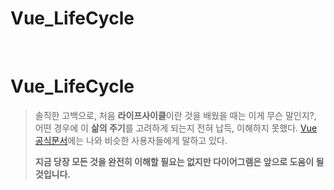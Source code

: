 # Vue_LifeCycle


​	

# Vue_LifeCycle

> 솔직한 고백으로, 처음 **라이프사이클**이란 것을 배웠을 때는 이게 무슨 말인지?, 어떤 경우에 이 **삶의 주기**를 고려하게 되는지 전혀 납득, 이해하지 못했다. [Vue 공식문서](https://kr.vuejs.org/v2/guide/instance.html#%EB%9D%BC%EC%9D%B4%ED%94%84%EC%82%AC%EC%9D%B4%ED%81%B4-%EB%8B%A4%EC%9D%B4%EC%96%B4%EA%B7%B8%EB%9E%A8](https://kr.vuejs.org/v2/guide/instance.html#라이프사이클-다이어그램))에는 나와 비슷한 사용자들에게 말하고 있다. 
>
> **지금 당장 모든 것을 완전히 이해할 필요는 없지만 다이어그램은 앞으로 도움이 될 것입니다.**






